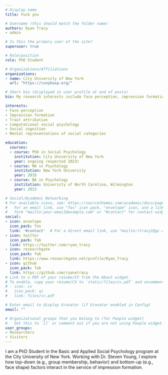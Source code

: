 ```yaml
---
# Display name
title: Fuck you

# Username (this should match the folder name)
authors: Ryan Tracy
- admin

# Is this the primary user of the site?
superuser: true

# Role/position
role: PhD Student

# Organizations/Affiliations
organizations:
- name: City University of New York
  url: "https://cunybasp.org/"

# Short bio (displayed in user profile at end of posts)
bio: My research interests include face perception, impression formation, and broad aspects of social cognition.

interests:
- Face perception
- Impression formation
- Trait attribution
- Computational social psychology
- Social cognition
- Mental representations of social categories

education:
  courses:
  - course: PhD in Social Psychology
    institution: City University of New York
    year: ongoing (expected 2023)
  - course: MA in Psychology
    institution: New York University
    year: 2018
  - course: BA in Psychology
    institution: University of North Carolina, Wilmington
    year: 2013

# Social/Academic Networking
# For available icons, see: https://sourcethemes.com/academic/docs/page-builder/#icons
#   For an email link, use "fas" icon pack, "envelope" icon, and a link in the
#   form "mailto:your-email@example.com" or "#contact" for contact widget.
social:
- icon: envelope
  icon_pack: fas
  link: '#contact'  # For a direct email link, use "mailto:rtracy1@gc.cuny.edu".
- icon: twitter
  icon_pack: fab
  link: https://twitter.com/ryan_tracy
- icon: researchgate
  icon_pack: fab
  link: https://www.researchgate.net/profile/Ryan_Tracy
- icon: github
  icon_pack: fab
  link: https://github.com/ryanetracy
# Link to a PDF of your resume/CV from the About widget.
# To enable, copy your resume/CV to `static/files/cv.pdf` and uncomment the lines below.
# - icon: cv
#   icon_pack: ai
#   link: files/cv.pdf

# Enter email to display Gravatar (if Gravatar enabled in Config)
email: ""

# Organizational groups that you belong to (for People widget)
#   Set this to `[]` or comment out if you are not using People widget.
user_groups:
- Researchers
- Visitors
---
```


I am a PhD Student in the Basic and Applied Social Psychology program at the City University of New York. Working with Dr. Steven Young, I explore how top-down (e.g., group membership, behavior) and bottom-up (e.g., face shape) factors interact in the service of impression formation.
